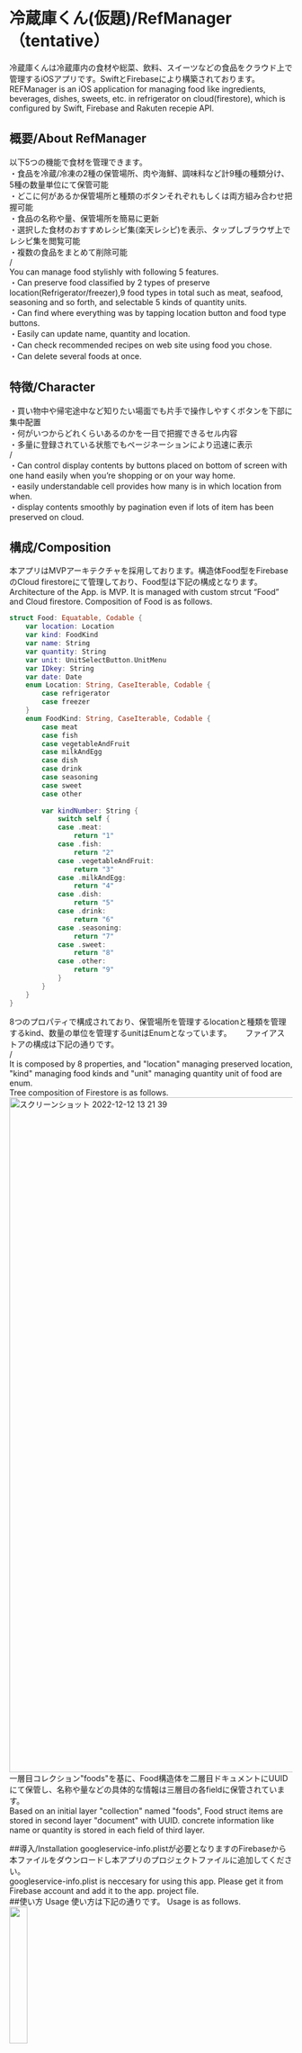  # 冷蔵庫くん(仮題)/RefManager （tentative）
冷蔵庫くんは冷蔵庫内の食材や総菜、飲料、スイーツなどの食品をクラウド上で管理するiOSアプリです。SwiftとFirebaseにより構築されております。  
REFManager is an iOS application for managing food like ingredients, beverages, dishes, sweets, etc. in refrigerator on cloud(firestore), which is configured by Swift, Firebase and Rakuten recepie API.
## 概要/About RefManager
以下5つの機能で食材を管理できます。  
・食品を冷蔵/冷凍の2種の保管場所、肉や海鮮、調味料など計9種の種類分け、5種の数量単位にて保管可能  
・どこに何があるか保管場所と種類のボタンそれぞれもしくは両方組み合わせ把握可能  
・食品の名称や量、保管場所を簡易に更新  
・選択した食材のおすすめレシピ集(楽天レシピ)を表示、タップしブラウザ上でレシピ集を閲覧可能  
・複数の食品をまとめて削除可能  
/  
You can manage food stylishly with following 5 features.  
・Can preserve food classified by 2 types of preserve location(Refrigerator/freezer),9 food types in total such as meat, seafood, seasoning and so forth, and selectable 5 kinds of quantity units.  
・Can find where everything was by tapping location button and food type buttons.  
・Easily can update name, quantity and location.  
・Can check recommended recipes on web site using food you chose.  
・Can delete several foods at once.
## 特徴/Character
・買い物中や帰宅途中など知りたい場面でも片手で操作しやすくボタンを下部に集中配置  
・何がいつからどれくらいあるのかを一目で把握できるセル内容  
・多量に登録されている状態でもページネーションにより迅速に表示  
/  
・Can control display contents by buttons placed on bottom of screen with one hand easily when you’re shopping or on your way home.  
・easily understandable cell provides how many is in which location from when.  
・display contents smoothly by pagination even if lots of item has been preserved on cloud.
## 構成/Composition  
本アプリはMVPアーキテクチャを採用しております。構造体Food型をFirebaseのCloud firestoreにて管理しており、Food型は下記の構成となります。
Architecture of the App. is MVP. It is managed with custom strcut “Food” and Cloud firestore. Composition of Food is as follows.  

```swift
struct Food: Equatable, Codable {
    var location: Location
    var kind: FoodKind
    var name: String
    var quantity: String
    var unit: UnitSelectButton.UnitMenu
    var IDkey: String
    var date: Date
    enum Location: String, CaseIterable, Codable {
        case refrigerator
        case freezer
    }
    enum FoodKind: String, CaseIterable, Codable {
        case meat
        case fish
        case vegetableAndFruit
        case milkAndEgg
        case dish
        case drink
        case seasoning
        case sweet
        case other
        
        var kindNumber: String {
            switch self {
            case .meat:
                return "1"
            case .fish:
                return "2"
            case .vegetableAndFruit:
                return "3"
            case .milkAndEgg:
                return "4"
            case .dish:
                return "5"
            case .drink:
                return "6"
            case .seasoning:
                return "7"
            case .sweet:
                return "8"
            case .other:
                return "9"
            }
        }
    }
}
```
8つのプロパティで構成されており、保管場所を管理するlocationと種類を管理するkind、数量の単位を管理するunitはEnumとなっています。　　
ファイアストアの構成は下記の通りです。  
/  
It is composed by 8 properties, and "location" managing preserved location, "kind" managing food kinds and "unit" managing quantity unit of food are enum.   
Tree composition of Firestore is as follows.
<img width="1200" alt="スクリーンショット 2022-12-12 13 21 39" src="https://user-images.githubusercontent.com/84781651/206960175-2393d5a3-a101-41e1-b6bb-30b3f8b20ce0.png">
一層目コレクション"foods"を基に、Food構造体を二層目ドキュメントにUUIDにて保管し、名称や量などの具体的な情報は三層目の各fieldに保管されています。  
Based on an initial layer "collection" named "foods", Food struct items are stored in second layer "document" with UUID. concrete information like name or quantity is stored in each field of third layer.  

##導入/Installation
googleservice-info.plistが必要となりますのFirebaseから本ファイルをダウンロードし本アプリのプロジェクトファイルに追加してください。  
googleservice-info.plist is neccesary for using this app. Please get it from Firebase account and add it to the app. project file.  
##使い方 Usage
使い方は下記の通りです。
Usage is as follows. 
<img src="https://user-images.githubusercontent.com/84781651/206842125-53fdc0ab-dbff-4bb1-8601-d78b61dc3181.png" width="25%">

## Todo
・Account and share function.  
・Preservation of several foods at once.  
・Keyword search.  
・notification/alert of expiry date.  
・release on appstore.  

